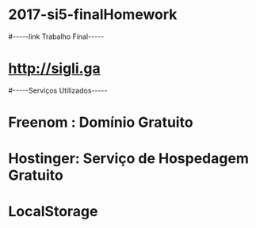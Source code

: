 # 2017-si5-finalHomework


#-----link Trabalho Final-----

# http://sigli.ga

#-----Serviços Utilizados-----

#  Freenom :  Domínio Gratuito
#  Hostinger: Serviço de Hospedagem Gratuito
#  LocalStorage
 